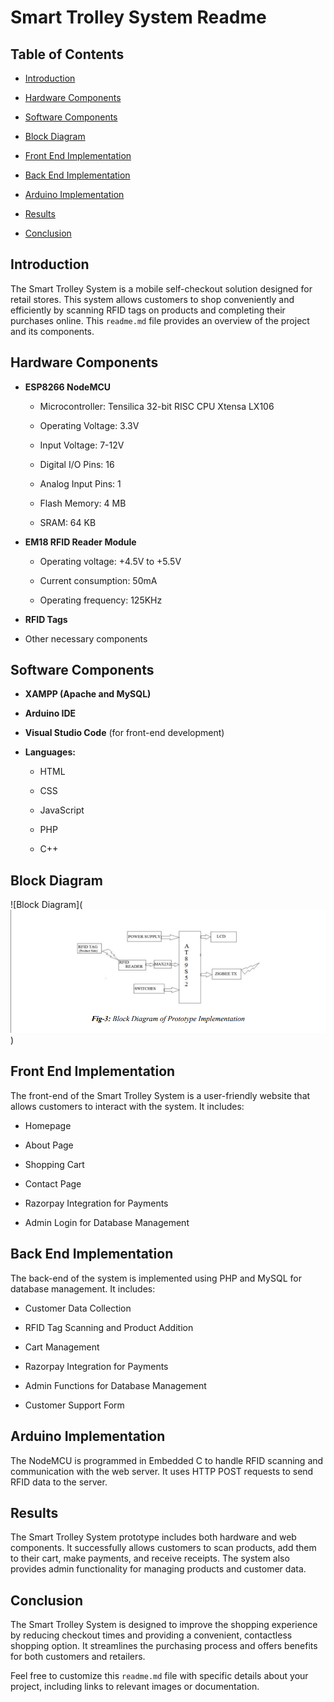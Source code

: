 # Smart Trolley System Readme

## Table of Contents

- [Introduction](#introduction)

- [Hardware Components](#hardware-components)

- [Software Components](#software-components)

- [Block Diagram](#block-diagram)

- [Front End Implementation](#front-end-implementation)

- [Back End Implementation](#back-end-implementation)

- [Arduino Implementation](#arduino-implementation)

- [Results](#results)

- [Conclusion](#conclusion)

## Introduction

The Smart Trolley System is a mobile self-checkout solution designed for retail stores. This system allows customers to shop conveniently and efficiently by scanning RFID tags on products and completing their purchases online. This `readme.md` file provides an overview of the project and its components.

## Hardware Components

- **ESP8266 NodeMCU**

  - Microcontroller: Tensilica 32-bit RISC CPU Xtensa LX106

  - Operating Voltage: 3.3V

  - Input Voltage: 7-12V

  - Digital I/O Pins: 16

  - Analog Input Pins: 1

  - Flash Memory: 4 MB

  - SRAM: 64 KB

- **EM18 RFID Reader Module**

  - Operating voltage: +4.5V to +5.5V

  - Current consumption: 50mA

  - Operating frequency: 125KHz

- **RFID Tags**

- Other necessary components

## Software Components

- **XAMPP (Apache and MySQL)**

- **Arduino IDE**

- **Visual Studio Code** (for front-end development)

- **Languages:**

  - HTML

  - CSS

  - JavaScript

  - PHP

  - C++

## Block Diagram

![Block Diagram](![Block Diagram](<screenshots/block diagram.png>))

## Front End Implementation

The front-end of the Smart Trolley System is a user-friendly website that allows customers to interact with the system. It includes:

- Homepage

- About Page

- Shopping Cart

- Contact Page

- Razorpay Integration for Payments

- Admin Login for Database Management

## Back End Implementation

The back-end of the system is implemented using PHP and MySQL for database management. It includes:

- Customer Data Collection

- RFID Tag Scanning and Product Addition

- Cart Management

- Razorpay Integration for Payments

- Admin Functions for Database Management

- Customer Support Form

## Arduino Implementation

The NodeMCU is programmed in Embedded C to handle RFID scanning and communication with the web server. It uses HTTP POST requests to send RFID data to the server.

## Results

The Smart Trolley System prototype includes both hardware and web components. It successfully allows customers to scan products, add them to their cart, make payments, and receive receipts. The system also provides admin functionality for managing products and customer data.

## Conclusion

The Smart Trolley System is designed to improve the shopping experience by reducing checkout times and providing a convenient, contactless shopping option. It streamlines the purchasing process and offers benefits for both customers and retailers.

Feel free to customize this `readme.md` file with specific details about your project, including links to relevant images or documentation.